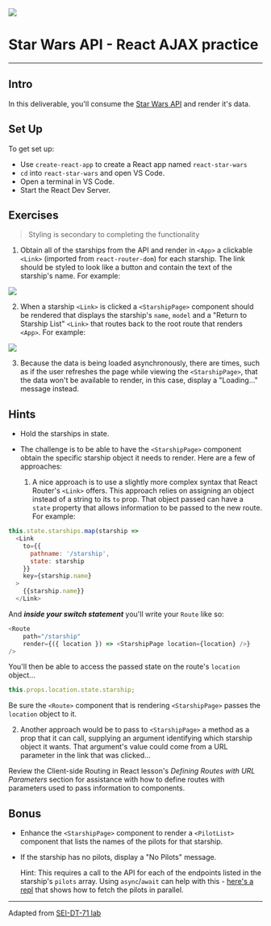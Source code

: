 <img src="https://i.imgur.com/go18uJE.jpg">

# Star Wars API - React AJAX practice

---

## Intro

In this deliverable, you'll consume the [Star Wars API](https://swapi.dev/) and render it's data.

## Set Up

To get set up:

-   Use `create-react-app` to create a React app named `react-star-wars`
-   `cd` into `react-star-wars` and open VS Code.
-   Open a terminal in VS Code.
-   Start the React Dev Server.

## Exercises

> Styling is secondary to completing the functionality

1. Obtain all of the starships from the API and render in `<App>` a clickable `<Link>` (imported from `react-router-dom`) for each starship. The link should be styled to look like a button and contain the text of the starship's name. For example:

 <img src="https://i.imgur.com/VERV0nk.png">

2. When a starship `<Link>` is clicked a `<StarshipPage>` component should be rendered that displays the starship's `name`, `model` and a "Return to Starship List" `<Link>` that routes back to the root route that renders `<App>`. For example:

 <img src="https://i.imgur.com/IjRwsHk.png">

3. Because the data is being loaded asynchronously, there are times, such as if the user refreshes the page while viewing the `<StarshipPage>`, that the data won't be available to render, in this case, display a "Loading..." message instead.

## Hints

-   Hold the starships in state.

-   The challenge is to be able to have the `<StarshipPage>` component obtain the specific starship object it needs to render. Here are a few of approaches:

    1.  A nice approach is to use a slightly more complex syntax that React Router's `<Link>` offers. This approach relies on assigning an object instead of a string to its `to` prop. That object passed can have a `state` property that allows information to be passed to the new route. For example:

```js
this.state.starships.map(starship =>
  <Link
    to={{
      pathname: '/starship',
      state: starship
    }}
    key={starship.name}
  >
    {{starship.name}}
  </Link>
```

And **_inside your switch statement_** you'll write your `Route` like so:

```js
<Route
    path="/starship"
    render={({ location }) => <StarshipPage location={location} />}
/>
```

You'll then be able to access the passed state on the route's `location` object...

```js
this.props.location.state.starship;
```

Be sure the `<Route>` component that is rendering `<StarshipPage>` passes the `location` object to it.

2. Another approach would be to pass to `<StarshipPage>` a method as a prop that it can call, supplying an argument identifying which starship object it wants. That argument's value could come from a URL parameter in the link that was clicked...

Review the Client-side Routing in React lesson's _Defining Routes with URL Parameters_ section for assistance with how to define routes with parameters used to pass information to components.

## Bonus

-   Enhance the `<StarshipPage>` component to render a `<PilotList>` component that lists the names of the pilots for that starship.

-   If the starship has no pilots, display a "No Pilots" message.

    Hint: This requires a call to the API for each of the endpoints listed in the starship's `pilots` array. Using `async`/`await` can help with this - [here's a repl](https://repl.it/@jim_clark/Multiple-AJAX-Calls) that shows how to fetch the pilots in parallel.

---

Adapted from [SEI-DT-71 lab](https://git.generalassemb.ly/SEI/dt-71/blob/master/units/4_mern_stack/w11/d3/03-react-ajax-lab/react-ajax-lab.md)

